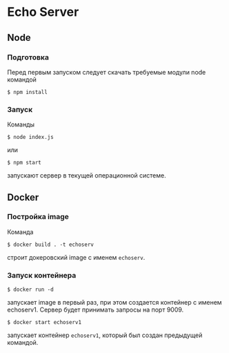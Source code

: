 # Echo Server

## Node

### Подготовка

Перед первым запуском следует скачать требуемые модули node командой

    $ npm install

### Запуск

Команды

    $ node index.js
    
или

    $ npm start
    
запускают сервер в текущей операционной системе.

## Docker

### Постройка image

Команда

    $ docker build . -t echoserv

строит докеровский image с именем `echoserv`.

### Запуск контейнера

    $ docker run -d 

запускает image в первый раз, при этом создается контейнер с именем echoserv1. Сервер будет принимать запросы на порт 9009.

    $ docker start echoserv1
    
запускает контейнер `echoserv1`, который был создан предыдущей командой.
